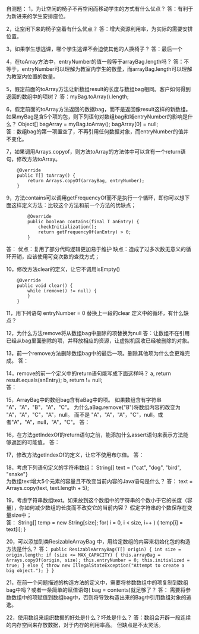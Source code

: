 自测题：
1，为让空闲的椅子不再空闲而移动学生的方式有什么优点？
    答：有利于为新进来的学生安排座位。

2，让空闲下来的椅子空着有什么优点？
    答：增大资源利用率，为实际的需要安排位置。    

3，如果学生想逃课，哪个学生逃课不会迫使其他的人换椅子？
    答：最后一个    

4，在toArray方法中，entryNumber的值一般等于arrayBag.length吗？
    答：不等于，entryNumber可以理解为教室内学生的数量，而arrayBag.length可以理解为教室内位置的数量。    

5，假定前面的toArray方法让新数组result的长度与数组bag相同。客户如何得到返回的数组中的项树？
    答：myBag.toArray().length;

6，假定前面的toArray方法返回的数据bag，而不是返回像result这样的新数组。
   如果myBag是含5个项的包，则下列语句对数组bag和域entryNumber的影响是什么？
   Object[] bagArray = myBag.toArray();
   bagArray[0] = null;    
   答：数组bag的第一项置空了，不再引用任何数据对象，而entryNumber的值并不变化。

7，如果调用Arrays.copyof，则方法toArray的方法体中可以含有一个return语句，修改方法toArray。
```
    @Override
    public T[] toArray() {
        return Arrays.copyOf(arrayBag, entryNumber);
    }  
```    

9，方法contains可以调用getFrequencyOf而不是执行一个循环，即你可以想下面这样定义方法：比较这个方法和前一个方法的优缺点；
```
        @Override
        public boolean contains(final T anEntry) {
            checkInitialization();
            return getFrequencyOf(anEntry) > 0;
        }
```     
   答：
      优点：复用了部分代码逻辑更加易于维护
      缺点：造成了过多次数无意义的循环开销，应该使用可变次数的查找方式；

10，修改方法clear的定义，让它不调用isEmpty()
```
    @Override
    public void clear() {
        while (remove() != null) {
        }
    }
```    

11，用下列语句
    entryNumber = 0 
    替换上一段的clear 定义中的循环，有什么缺点？


12，为什么方法remove将从数组bag中删除的项替换为null
    答：让数组不在引用已经从bag里面删除的项，并释放相应的资源，让虚拟机回收已经被删除的对象。 

13，前一个remove方法删除数组bag中的最后一项。删除其他项为什么会更难完成。
    答：

14，remove的前一个定义中的return语句能写成下面这样吗？
    a, return result.equals(anEntry);
    b, return != null;                     
    答：

15，ArrayBag中的数组bag含有aBag中的项。
    如果数组含有字符串 "A"，"A"，"B"，"A"，"C"。
    为什么aBag.remove("B")将数组内容的改变为 "A"，"A"，"C"，"A"，null。
    而不是 "A"，"A"，"A"，"C"，null。或者"A"，"A"，null，"A"，"C"。 
    答：
    
16，在方法getIndexOf的return语句之前，能添加什么assert语句来表示方法能够返回的可能值。
    答：
    
17，修改方法getIndexOf的定义，让它不使用布尔值。
    答：


18，考虑下列语句定义的字符串数组：
    String[] text = {"cat", "dog", "bird", "snake"}  
    为数组text增大5个元素的容量且不改变当前内容的Java语句是什么？
    答：
    text = Arrays.copy(text, text.length + 5);
    
    
19，考虑字符串数组text。如果放到这个数组中的字符串的个数小于它的长度（容量），你如何减少数组的长度而不改变它的当前内容？
    假定字符串的个数保存在变量size中；      
    答： 
       String[] temp = new String[size]; 
       for( i = 0, i < size, i++ ) {
           temp[i] = text[i];
       }
 
20，可以添加到类ResizableArrayBag 中，用给定数组的内容来初始化包的构造方法是什么？
    答：
    ```
        public ResizableArrayBag(T[] origin) {
            int size = origin.length;
            if (size <= MAX_CAPACITY) {
                this.arrayBag = Arrays.copyOf(origin, size);
                this.entryNumber = 0;
                this.initialized = true;
            } else {
                throw new IllegalStateException("Attempt to create a big object.");
            }
        }
    ```
    
21，在前一个问题描述的构造方法的定义中，需要将参数数组中的项复制到数组bag中吗？或者一条简单的赋值语句( bag = contents)就足够了？
    答：
    需要将参数数组中的项赋值到数组bag中，否则将导致构造出来的Bag中引用数组对象的逃逸。

22，使用数组来组织数据的好处是什么？坏处是什么？
    答：数组会开辟一段连续的内存空间来存放数据，对于内存的利用率高。
    但缺点是不太灵活。    
          